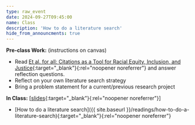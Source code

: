 ```yaml
---
type: raw_event
date: 2024-09-27T09:45:00
name: Class
description: 'How to do a literature search'
hide_from_announcments: true
---
```


**Pre-class Work:** (instructions on canvas)
* Read [Et al. for all: Citations as a Tool for Racial Equity, Inclusion, and Justice](https://rurisi.com/citation-guide){:target="_blank"}{:rel="noopener noreferrer"} and answer reflection questions.
* Reflect on your own literature search strategy
* Bring a problem statement for a current/previous research project

**In Class:** \[[slides](https://docs.google.com/presentation/d/1i6_H-NZ3pDQdovg_cvTt4eS_xogvwCEV7yCilD92nxM/edit#slide=id.p){:target="_blank"}{:rel="noopener noreferrer"}\]
* [How to do a literature search]({{ site.baseurl }}/readings/how-to-do-a-literature-search){:target="_blank"}{:rel="noopener noreferrer"}
